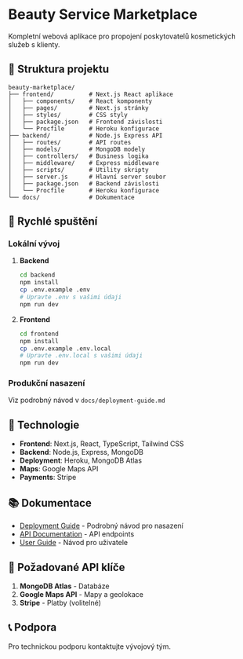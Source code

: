 # Beauty Service Marketplace

Kompletní webová aplikace pro propojení poskytovatelů kosmetických služeb s klienty.

## 📁 Struktura projektu

```
beauty-marketplace/
├── frontend/          # Next.js React aplikace
│   ├── components/    # React komponenty
│   ├── pages/         # Next.js stránky
│   ├── styles/        # CSS styly
│   ├── package.json   # Frontend závislosti
│   └── Procfile       # Heroku konfigurace
├── backend/           # Node.js Express API
│   ├── routes/        # API routes
│   ├── models/        # MongoDB modely
│   ├── controllers/   # Business logika
│   ├── middleware/    # Express middleware
│   ├── scripts/       # Utility skripty
│   ├── server.js      # Hlavní server soubor
│   ├── package.json   # Backend závislosti
│   └── Procfile       # Heroku konfigurace
└── docs/              # Dokumentace
```

## 🚀 Rychlé spuštění

### Lokální vývoj

1. **Backend**
   ```bash
   cd backend
   npm install
   cp .env.example .env
   # Upravte .env s vašimi údaji
   npm run dev
   ```

2. **Frontend**
   ```bash
   cd frontend
   npm install
   cp .env.example .env.local
   # Upravte .env.local s vašimi údaji
   npm run dev
   ```

### Produkční nasazení

Viz podrobný návod v `docs/deployment-guide.md`

## 🔧 Technologie

- **Frontend**: Next.js, React, TypeScript, Tailwind CSS
- **Backend**: Node.js, Express, MongoDB
- **Deployment**: Heroku, MongoDB Atlas
- **Maps**: Google Maps API
- **Payments**: Stripe

## 📚 Dokumentace

- [Deployment Guide](docs/deployment-guide.md) - Podrobný návod pro nasazení
- [API Documentation](docs/api-documentation.md) - API endpoints
- [User Guide](docs/user-guide.md) - Návod pro uživatele

## 🔑 Požadované API klíče

1. **MongoDB Atlas** - Databáze
2. **Google Maps API** - Mapy a geolokace
3. **Stripe** - Platby (volitelné)

## 📞 Podpora

Pro technickou podporu kontaktujte vývojový tým.

